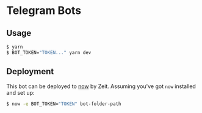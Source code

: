 # Telegram Bots


## Usage

```sh
$ yarn
$ BOT_TOKEN="TOKEN..." yarn dev
```

## Deployment

This bot can be deployed to [now](https://zeit.co/now) by Zeit.
Assuming you've got `now` installed and set up:

```sh
$ now -e BOT_TOKEN="TOKEN" bot-folder-path
```